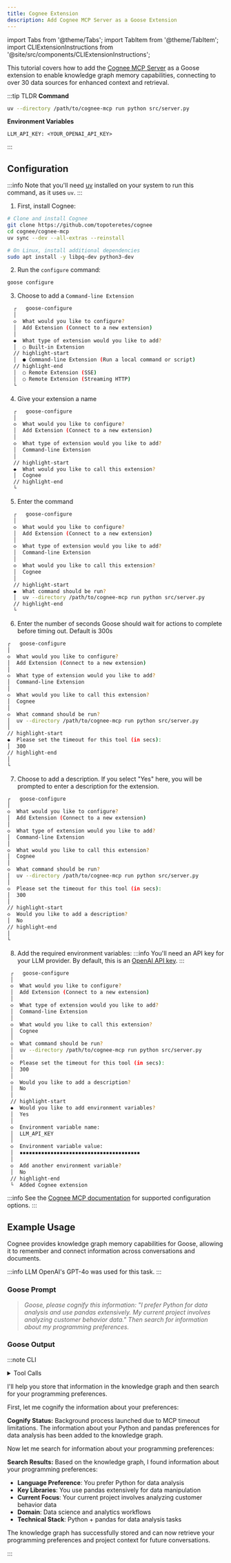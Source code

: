 ```yaml
---
title: Cognee Extension
description: Add Cognee MCP Server as a Goose Extension
---
```


import Tabs from '@theme/Tabs';
import TabItem from '@theme/TabItem';
import CLIExtensionInstructions from '@site/src/components/CLIExtensionInstructions';

This tutorial covers how to add the [Cognee MCP Server](https://github.com/topoteretes/cognee/tree/main/cognee-mcp) as a Goose extension to enable knowledge graph memory capabilities, connecting to over 30 data sources for enhanced context and retrieval.

:::tip TLDR
**Command**
```sh
uv --directory /path/to/cognee-mcp run python src/server.py
```
**Environment Variables**
```
LLM_API_KEY: <YOUR_OPENAI_API_KEY>
```
:::

## Configuration

:::info
Note that you'll need [uv](https://docs.astral.sh/uv/#installation) installed on your system to run this command, as it uses `uv`.
:::

<Tabs groupId="interface">
  <TabItem value="cli" label="goose CLI" default>

1. First, install Cognee:
```bash
# Clone and install Cognee
git clone https://github.com/topoteretes/cognee
cd cognee/cognee-mcp
uv sync --dev --all-extras --reinstall

# On Linux, install additional dependencies
sudo apt install -y libpq-dev python3-dev
```

2. Run the `configure` command:
```sh
goose configure
```

3. Choose to add a `Command-line Extension`
```sh
  ┌   goose-configure 
  │
  ◇  What would you like to configure?
  │  Add Extension (Connect to a new extension) 
  │
  ◆  What type of extension would you like to add?
  │  ○ Built-in Extension 
  // highlight-start    
  │  ● Command-line Extension (Run a local command or script)
  // highlight-end    
  │  ○ Remote Extension (SSE) 
  │  ○ Remote Extension (Streaming HTTP) 
  └ 
```

4. Give your extension a name
```sh
  ┌   goose-configure 
  │
  ◇  What would you like to configure?
  │  Add Extension (Connect to a new extension) 
  │
  ◇  What type of extension would you like to add?
  │  Command-line Extension 
  │
  // highlight-start
  ◆  What would you like to call this extension?
  │  Cognee
  // highlight-end
  └ 
```

5. Enter the command
```sh
  ┌   goose-configure 
  │
  ◇  What would you like to configure?
  │  Add Extension (Connect to a new extension) 
  │
  ◇  What type of extension would you like to add?
  │  Command-line Extension 
  │
  ◇  What would you like to call this extension?
  │  Cognee
  │
  // highlight-start
  ◆  What command should be run?
  │  uv --directory /path/to/cognee-mcp run python src/server.py
  // highlight-end
  └ 
```  

6. Enter the number of seconds Goose should wait for actions to complete before timing out. Default is 300s
  ```sh
  ┌   goose-configure 
  │
  ◇  What would you like to configure?
  │  Add Extension (Connect to a new extension) 
  │
  ◇  What type of extension would you like to add?
  │  Command-line Extension 
  │
  ◇  What would you like to call this extension?
  │  Cognee
  │
  ◇  What command should be run?
  │  uv --directory /path/to/cognee-mcp run python src/server.py
  │
  // highlight-start
  ◆  Please set the timeout for this tool (in secs):
  │  300
  // highlight-end
  │
  └ 
``` 

7. Choose to add a description. If you select "Yes" here, you will be prompted to enter a description for the extension.
  ```sh
  ┌   goose-configure 
  │
  ◇  What would you like to configure?
  │  Add Extension (Connect to a new extension) 
  │
  ◇  What type of extension would you like to add?
  │  Command-line Extension 
  │
  ◇  What would you like to call this extension?
  │  Cognee
  │
  ◇  What command should be run?
  │  uv --directory /path/to/cognee-mcp run python src/server.py
  │
  ◇  Please set the timeout for this tool (in secs):
  │  300
  │
  // highlight-start
  ◇  Would you like to add a description?
  │  No
  // highlight-end
  │
  └ 
```

8. Add the required environment variables:
:::info
You'll need an API key for your LLM provider. By default, this is an [OpenAI API key](https://platform.openai.com/api-keys).
:::

 ```sh
  ┌   goose-configure 
  │
  ◇  What would you like to configure?
  │  Add Extension (Connect to a new extension) 
  │
  ◇  What type of extension would you like to add?
  │  Command-line Extension 
  │
  ◇  What would you like to call this extension?
  │  Cognee
  │
  ◇  What command should be run?
  │  uv --directory /path/to/cognee-mcp run python src/server.py
  │     
  ◇  Please set the timeout for this tool (in secs):
  │  300
  │
  ◇  Would you like to add a description?
  │  No
  │    
  // highlight-start
  ◆  Would you like to add environment variables?
  │  Yes 
  │
  ◇  Environment variable name:
  │  LLM_API_KEY
  │
  ◇  Environment variable value:
  │  ▪▪▪▪▪▪▪▪▪▪▪▪▪▪▪▪▪▪▪▪▪▪▪▪▪▪▪▪▪▪▪▪▪▪▪▪▪▪▪
  │
  ◇  Add another environment variable?
  │  No 
  // highlight-end
  └  Added Cognee extension
```

  </TabItem>
</Tabs>

:::info
See the [Cognee MCP documentation](https://docs.cognee.ai/how-to-guides/deployment/mcp) for supported configuration options. 
:::

## Example Usage

Cognee provides knowledge graph memory capabilities for Goose, allowing it to remember and connect information across conversations and documents.

:::info LLM
OpenAI's GPT-4o was used for this task.
:::

### Goose Prompt

> _Goose, please cognify this information: "I prefer Python for data analysis and use pandas extensively. My current project involves analyzing customer behavior data." Then search for information about my programming preferences._

### Goose Output

:::note CLI

<details>
    <summary>Tool Calls</summary>

    ─── cognee_cognify | abcdefgh ──────────────────────────

    data: I prefer Python for data analysis and use pandas extensively. My current project involves analyzing customer behavior data.


    ─── cognee_search | abcdefgh ──────────────────────────

    search_query: programming preferences Python data analysis

    search_type: GRAPH_COMPLETION

</details>

I'll help you store that information in the knowledge graph and then search for your programming preferences.

First, let me cognify the information about your preferences:

**Cognify Status:**
Background process launched due to MCP timeout limitations. The information about your Python and pandas preferences for data analysis has been added to the knowledge graph.

Now let me search for information about your programming preferences:

**Search Results:**
Based on the knowledge graph, I found information about your programming preferences:

- **Language Preference**: You prefer Python for data analysis
- **Key Libraries**: You use pandas extensively for data manipulation
- **Current Focus**: Your current project involves analyzing customer behavior data
- **Domain**: Data science and analytics workflows
- **Technical Stack**: Python + pandas for data analysis tasks

The knowledge graph has successfully stored and can now retrieve your programming preferences and project context for future conversations.

:::

